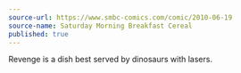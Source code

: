 ```yaml
---
source-url: https://www.smbc-comics.com/comic/2010-06-19
source-name: Saturday Morning Breakfast Cereal
published: true
---
```

Revenge is a dish best served by dinosaurs with lasers.
